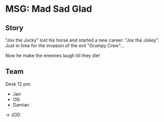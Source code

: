# MSG: Mad Sad Glad

## Story

"Jox the Jocky" lost his horse and started a new career: "Jox the Jokey".
Just in time for the invasion of the evil "Grumpy Crew"...

Now he make the enemies laugh till they die!

## Team

Desk 12 pm:

- Jan
- Olli
- Damian

-> JOD
